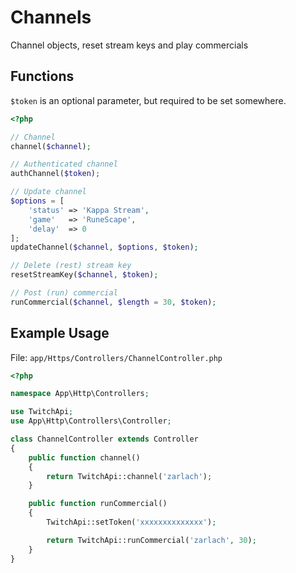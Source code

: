 # Channels

Channel objects, reset stream keys and play commercials

## Functions

```$token``` is an optional parameter, but required to be set somewhere.

```php
<?php

// Channel
channel($channel);

// Authenticated channel
authChannel($token);

// Update channel
$options = [
    'status' => 'Kappa Stream',
    'game'   => 'RuneScape',
    'delay'  => 0
];
updateChannel($channel, $options, $token);

// Delete (rest) stream key
resetStreamKey($channel, $token);

// Post (run) commercial
runCommercial($channel, $length = 30, $token);
```
## Example Usage

File: ```app/Https/Controllers/ChannelController.php```

```php
<?php

namespace App\Http\Controllers;

use TwitchApi;
use App\Http\Controllers\Controller;

class ChannelController extends Controller
{
    public function channel()
    {
        return TwitchApi::channel('zarlach');
    }

    public function runCommercial()
    {
        TwitchApi::setToken('xxxxxxxxxxxxxx');

        return TwitchApi::runCommercial('zarlach', 30);
    }
}
```
